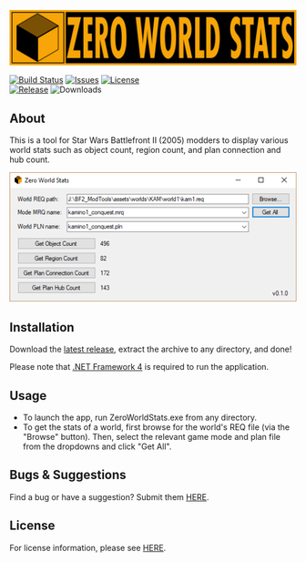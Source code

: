 ![Zero World Stats preview](Resources/app_banner.png)

[![Build Status](https://travis-ci.org/marth8880/ZeroWorldStats.svg?branch=master&maxAge=300)](https://travis-ci.org/marth8880/ZeroWorldStats)
[![Issues](https://img.shields.io/github/issues/marth8880/ZeroWorldStats.svg?maxAge=60)](https://github.com/marth8880/ZeroMunge/issues)
[![License](https://img.shields.io/badge/License-BSD%203--Clause-blue.svg?label=license)](https://opensource.org/licenses/BSD-3-Clause)  
[![Release](https://img.shields.io/github/release/marth8880/ZeroWorldStats.svg?label=latest%20release&maxAge=300)](https://github.com/marth8880/ZeroWorldStats/releases/latest)
![Downloads](https://img.shields.io/github/downloads/marth8880/ZeroWorldStats/latest/total.svg?maxAge=60)

## About

This is a tool for Star Wars Battlefront II (2005) modders to display various world stats such as object count, region count, and plan connection and hub count.

![Zero World Stats preview](ReleaseImages/v0.1.0/01.png)

## Installation

Download the [latest release](https://github.com/marth8880/ZeroWorldStats/releases/latest), extract the archive to any directory, and done! 

Please note that [.NET Framework 4](https://www.microsoft.com/en-us/download/details.aspx?id=17718) is required to run the application.

## Usage

- To launch the app, run ZeroWorldStats.exe from any directory.
- To get the stats of a world, first browse for the world's REQ file (via the "Browse" button). Then, select the relevant game mode and plan file from the dropdowns and click "Get All".

## Bugs & Suggestions

Find a bug or have a suggestion? Submit them [HERE](https://github.com/marth8880/ZeroWorldStats/issues).

## License

For license information, please see [HERE](LICENSE.md).
